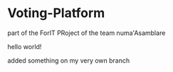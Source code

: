 # Voting-Platform

part of the ForIT PRoject of the team numa'Asamblare

hello world!

added something on my very own branch 
